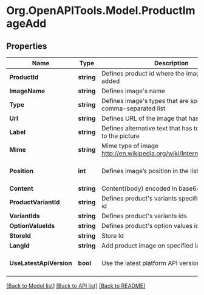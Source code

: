 # Org.OpenAPITools.Model.ProductImageAdd

## Properties

Name | Type | Description | Notes
------------ | ------------- | ------------- | -------------
**ProductId** | **string** | Defines product id where the image should be added | [optional] 
**ImageName** | **string** | Defines image&#39;s name | 
**Type** | **string** | Defines image&#39;s types that are specified by comma-separated list | 
**Url** | **string** | Defines URL of the image that has to be added | [optional] 
**Label** | **string** | Defines alternative text that has to be attached to the picture | [optional] 
**Mime** | **string** | Mime type of image http://en.wikipedia.org/wiki/Internet_media_type. | [optional] 
**Position** | **int** | Defines image’s position in the list | [optional] [default to 0]
**Content** | **string** | Content(body) encoded in base64 of image file | [optional] 
**ProductVariantId** | **string** | Defines product&#39;s variants specified by variant id | [optional] 
**VariantIds** | **string** | Defines product&#39;s variants ids | [optional] 
**OptionValueIds** | **string** | Defines product&#39;s option values ids | [optional] 
**StoreId** | **string** | Store Id | [optional] 
**LangId** | **string** | Add product image on specified language id | [optional] 
**UseLatestApiVersion** | **bool** | Use the latest platform API version | [optional] [default to false]

[[Back to Model list]](../README.md#documentation-for-models) [[Back to API list]](../README.md#documentation-for-api-endpoints) [[Back to README]](../README.md)

